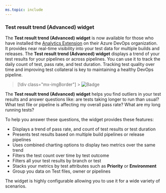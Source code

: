 ```yaml
---
ms.topic: include
---
```


### Test result trend (Advanced) widget

The **Test result trend (Advanced) widget** is now available for those who have installed the [Analytics Extension](https://marketplace.visualstudio.com/items?itemName=ms.vss-analytics) on their Azure DevOps organization. It provides near real-time visibility into your test data for multiple builds and releases. The **Test result trend (Advanced) widget** displays a trend of your test results for your pipelines or across pipelines. You can use it to track the daily count of test, pass rate, and test duration. Tracking test quality over time and improving test collateral is key to maintaining a healthy DevOps pipeline.

> [!div class="mx-imgBorder"] > ![Badge](../../media/147_04.png)

The **Test result trend (Advanced) widget** helps you find outliers in your test results and answer questions like: are tests taking longer to run than usual? What test file or pipeline is affecting my overall pass rate? What are my long running tests?

To help you answer these questions, the widget provides these features:

- Displays a trend of pass rate, and count of test results or test duration
- Presents test results based on multiple build pipelines or release pipelines
- Uses combined charting options to display two metrics over the same trend
- Filters the test count over time by test outcome
- Filters all your test results by branch or test
- Stacks your metrics by test attributes such as **Priority** or **Environment**
- Group you data on Test files, owner or pipelines

The widget is highly configurable allowing you to use it for a wide variety of scenarios.
